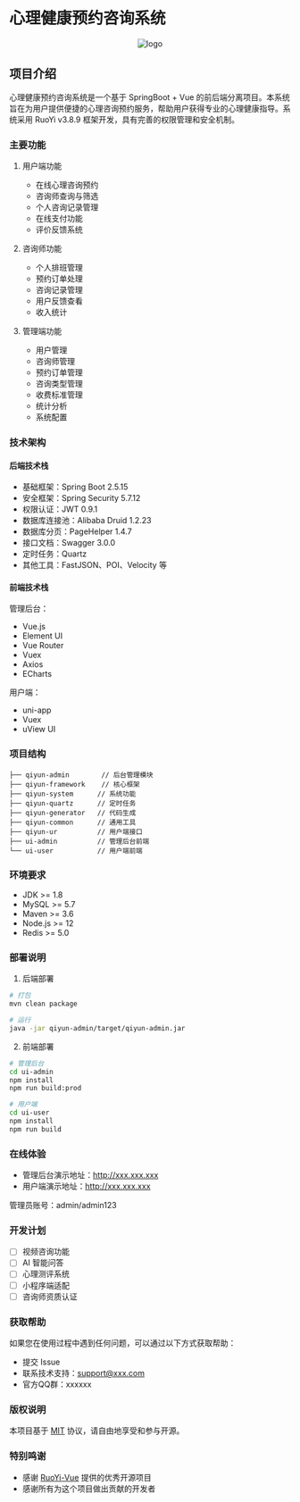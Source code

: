 # 心理健康预约咨询系统

<p align="center">
	<img alt="logo" src="https://oscimg.oschina.net/oscnet/up-d3d0a9303e11d522a06cd263f3079027715.png">
</p>

## 项目介绍

心理健康预约咨询系统是一个基于 SpringBoot + Vue 的前后端分离项目。本系统旨在为用户提供便捷的心理咨询预约服务，帮助用户获得专业的心理健康指导。系统采用 RuoYi v3.8.9 框架开发，具有完善的权限管理和安全机制。

### 主要功能

1. 用户端功能
   - 在线心理咨询预约
   - 咨询师查询与筛选
   - 个人咨询记录管理
   - 在线支付功能
   - 评价反馈系统

2. 咨询师功能
   - 个人排班管理
   - 预约订单处理
   - 咨询记录管理
   - 用户反馈查看
   - 收入统计

3. 管理端功能
   - 用户管理
   - 咨询师管理
   - 预约订单管理
   - 咨询类型管理
   - 收费标准管理
   - 统计分析
   - 系统配置

### 技术架构

#### 后端技术栈

- 基础框架：Spring Boot 2.5.15
- 安全框架：Spring Security 5.7.12
- 权限认证：JWT 0.9.1
- 数据库连接池：Alibaba Druid 1.2.23
- 数据库分页：PageHelper 1.4.7
- 接口文档：Swagger 3.0.0
- 定时任务：Quartz
- 其他工具：FastJSON、POI、Velocity 等

#### 前端技术栈

管理后台：
- Vue.js
- Element UI
- Vue Router
- Vuex
- Axios
- ECharts

用户端：
- uni-app
- Vuex
- uView UI

### 项目结构

```
├── qiyun-admin        // 后台管理模块
├── qiyun-framework    // 核心框架
├── qiyun-system      // 系统功能
├── qiyun-quartz      // 定时任务
├── qiyun-generator   // 代码生成
├── qiyun-common      // 通用工具
├── qiyun-ur          // 用户端接口
├── ui-admin          // 管理后台前端
└── ui-user           // 用户端前端
```

### 环境要求

- JDK >= 1.8
- MySQL >= 5.7
- Maven >= 3.6
- Node.js >= 12
- Redis >= 5.0

### 部署说明

1. 后端部署
```bash
# 打包
mvn clean package

# 运行
java -jar qiyun-admin/target/qiyun-admin.jar
```

2. 前端部署
```bash
# 管理后台
cd ui-admin
npm install
npm run build:prod

# 用户端
cd ui-user
npm install
npm run build
```

### 在线体验

- 管理后台演示地址：http://xxx.xxx.xxx
- 用户端演示地址：http://xxx.xxx.xxx

管理员账号：admin/admin123

### 开发计划

- [ ] 视频咨询功能
- [ ] AI 智能问答
- [ ] 心理测评系统
- [ ] 小程序端适配
- [ ] 咨询师资质认证

### 获取帮助

如果您在使用过程中遇到任何问题，可以通过以下方式获取帮助：

- 提交 Issue
- 联系技术支持：support@xxx.com
- 官方QQ群：xxxxxx

### 版权说明

本项目基于 [MIT](https://opensource.org/licenses/MIT) 协议，请自由地享受和参与开源。

### 特别鸣谢

- 感谢 [RuoYi-Vue](https://gitee.com/y_project/RuoYi-Vue) 提供的优秀开源项目
- 感谢所有为这个项目做出贡献的开发者